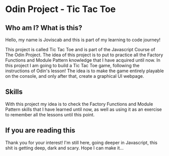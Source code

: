# Odin Project - Tic Tac Toe

## Who am I? What is this?

Hello, my name is Joviscab and this is part of my learning to code journey!

This project is called Tic Tac Toe and is part of the Javascript Course of The Odin Project. The idea of this project is to put to practice all the Factory Functions and Module Pattern knowledge that I have acquired until now. In this project I am going to build a Tic Tac Toe game, following the instructions of Odin's lesson! The idea is to make the game entirely playable on the console, and only after that, create a graphical UI webpage.

## Skills

With this project my idea is to check the Factory Functions and Module Pattern skills that I have learned until now, as well as using it as an exercise to remember all the lessons until this point.

## If you are reading this
Thank you for your interest! I'm still here, going deeper in Javascript, this shit is getting deep, dark and scary. Hope I can make it...

